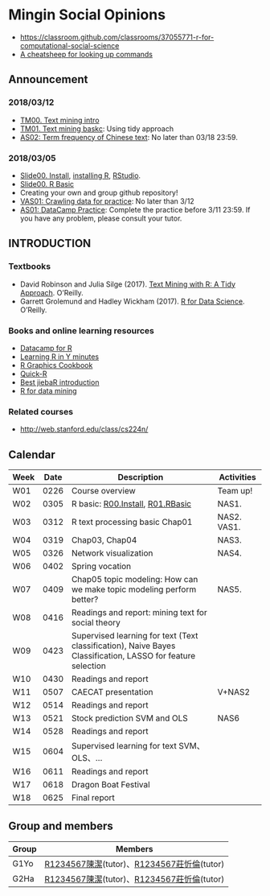 # Mingin Social Opinions

* https://classroom.github.com/classrooms/37055771-r-for-computational-social-science
* [A cheatsheep for looking up commands](RCheatSheep.pdf)

## Announcement

### 2018/03/12

* [TM00. Text mining intro](https://docs.google.com/presentation/d/e/2PACX-1vQH2YgMFgMUzXis8EqqReufWx1sViFyU24K0bUzzzUy_knywzz9051SzwMWN2qWjjs5IjhJZS6PhZ1X/pub?start=false&loop=false&delayms=3000)
* [TM01. Text mining baskc](https://docs.google.com/presentation/d/e/2PACX-1vThdGCnMHpppPqIjtC5kDtpM1sgeO_-U59DrvqaMrESJUm1yZ1lhPZwfeX3rUfSk1nn9JL7jyynE2Gg/pub?start=false&loop=false&delayms=3000): Using tidy approach
* [AS02: Term frequency of Chinese text](https://github.com/R4CSS/Assignments/blob/master/TM01_termFreq.md): No later than 03/18 23:59.


### 2018/03/05

* [Slide00. Install](https://docs.google.com/presentation/d/e/2PACX-1vSNj-P2-8cJptSy-eRMKXs4eSNgLgeaCHiF22THEDkmijIXaqFA8U67T3Lp-iR0ibXssD-NHUq5DEG2/pub?start=false&loop=false&delayms=3000), [installing R](https://cran.r-project.org/), [RStudio](https://www.rstudio.com/products/rstudio/download/#download).
* [Slide00. R Basic](https://docs.google.com/presentation/d/e/2PACX-1vRjb_W1Vo9-zD9F4FmWOiB6K4ezkF6W64OKcX7bZD6ordKvOT-6LFoGi0le-HzT2ABKudDNhr_qKt2x/pub?start=false&loop=false&delayms=3000&slide=id.g2074c710b4_0_293)
* Creating your own and group github repository!
* [VAS01: Crawling data for practice](VAS01.md): No later than 3/12
* [AS01: DataCamp Practice](https://github.com/R4CSS/Assignments/blob/master/01DataCamp.md): Complete the practice before 3/11 23:59. If you have any problem, please consult your tutor.
## INTRODUCTION
### Textbooks
* David Robinson and Julia Silge (2017). [Text Mining with R: A Tidy Approach](http://tidytextmining.com/). O’Reilly.
* Garrett Grolemund and Hadley Wickham (2017). [R for Data Science](http://r4ds.had.co.nz/index.html). O’Reilly.

### Books and online learning resources

* [Datacamp for R](https://www.datacamp.com/courses/tech:r)
* [Learning R in Y minutes](https://learnxinyminutes.com/docs/r/)
* [R Graphics Cookbook](http://www.cookbook-r.com/Graphs/)
* [Quick-R](http://www.statmethods.net/)
* [Best jiebaR introduction](http://blog.fens.me/r-word-jiebar/)
* [R for data mining](http://www.rdatamining.com/)

### Related courses

- http://web.stanford.edu/class/cs224n/

## Calendar

| Week | Date | Description | Activities|
|-----|-----|-----|-----|
| W01 | 0226 | Course overview | Team up!|
| W02 | 0305 | R basic: [R00.Install](https://docs.google.com/presentation/d/e/2PACX-1vSNj-P2-8cJptSy-eRMKXs4eSNgLgeaCHiF22THEDkmijIXaqFA8U67T3Lp-iR0ibXssD-NHUq5DEG2/pub?start=false&loop=false&delayms=3000), [R01.RBasic](https://docs.google.com/presentation/d/e/2PACX-1vRjb_W1Vo9-zD9F4FmWOiB6K4ezkF6W64OKcX7bZD6ordKvOT-6LFoGi0le-HzT2ABKudDNhr_qKt2x/pub?start=false&loop=false&delayms=3000&slide=id.g2074c710b4_0_293)| NAS1.|
| W03 | 0312 | R text processing basic Chap01 | NAS2. VAS1. |
| W04 | 0319 | Chap03, Chap04 | NAS3. |
| W05 | 0326 | Network visualization| NAS4. |
| W06 | 0402 | Spring vocation| |
| W07 | 0409 | Chap05 topic modeling: How can we make topic modeling perform better?|NAS5.|
| W08 | 0416 | Readings and report: mining text for social theory | |
| W09 | 0423 | Supervised learning for text (Text classification), Naive Bayes Classification, LASSO for feature selection| |
| W10 | 0430 | Readings and report | |
| W11 | 0507 | CAECAT presentation | V+NAS2 |
| W12 | 0514 | Readings and report | |
| W13 | 0521 | Stock prediction SVM and OLS | NAS6|
| W14 | 0528 | Readings and report | |
| W15 | 0604 | Supervised learning for text SVM、OLS、… | |
| W16 | 0611 | Readings and report | |
| W17 | 0618 | Dragon Boat Festival| |
| W18 | 0625 | Final report | |

## Group and members

|Group|Members|
|-----|-----|
|G1Yo|[R1234567陳潔](http://www.google.com)(tutor)、[R1234567莊忻倫](http://www.google.com)(tutor)|
|G2Ha|[R1234567陳潔](http://www.google.com)(tutor)、[R1234567莊忻倫](http://www.google.com)(tutor)|
